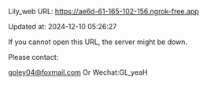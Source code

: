 Lily_web URL: https://ae6d-61-165-102-156.ngrok-free.app

Updated at: 2024-12-10 05:26:27

If you cannot open this URL, the server might be down.

Please contact: 

goley04@foxmail.com Or Wechat:GL_yeaH